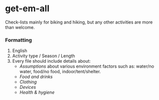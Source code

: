 # get-em-all

Check-lists mainly for biking and hiking, but any other activities are more than welcome.

### Formatting

1. English
2. Activity type / Season / Length
3. Every file should include details about:
   - *Assumptions* about various environment factors
such as: water/no water, food/no food, indoor/tent/shelter.
   - *Food and drinks*
   - *Clothing*
   - *Devices*
   - *Health & hygiene*
